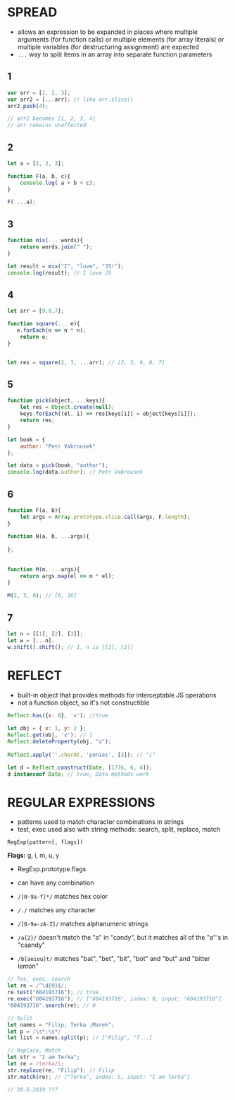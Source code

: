 # SPREAD

* allows an expression to be expanded in places where multiple arguments (for function calls) or multiple elements (for array literals) or multiple variables (for destructuring assignment) are expected
* ```...``` way to split items in an array into separate function parameters




## 1
```js
var arr = [1, 2, 3];
var arr2 = [...arr]; // like arr.slice()
arr2.push(4); 

// arr2 becomes [1, 2, 3, 4]
// arr remains unaffected
```



## 2

```js
let a = [1, 2, 3];

function F(a, b, c){
    console.log( a + b + c);
}

F( ...a);
```

 
## 3
```js
function mix(... words){
    return words.join(" ");
}

let result = mix("I", "love", "JS!");
console.log(result); // I love JS
```

## 4
```js
let arr = [9,8,7];

function square(... e){
   e.forEach(n => n * n);
    return e;
}


let res = square(2, 3, ...arr); // [2, 3, 9, 8, 7]

```


## 5
```js
function pick(object, ...keys){
    let res = Object.create(null);
    keys.forEach((el, i) => res[keys[i]] = object[keys[i]]);
    return res;
}

let book = {
    author: "Petr Vabrousek"
};

let data = pick(book, "author");
console.log(data.author); // Petr Vabrousek

```

## 6

```js
function F(a, b){
    let args = Array.prototype.slice.call(args, F.length);
}
    
function N(a, b, ...args){
    
};
    
    
function M(m, ...args){
    return args.map(el => m * el);
}
    
M(2, 3, 8); // [6, 16]
```


## 7

```js
let n = [[1], [2], [3]];
let w = [...n];
w.shift().shift(); // 1, n is [[2], [3]]
```


# REFLECT
* built-in object that provides methods for interceptable JS operations
* not a function object, so it's not constructible

```js
Reflect.has({x: 0}, 'x'); //true
   
let obj = { x: 1, y: 2 };
Reflect.get(obj, 'x'); // 1
Reflect.deleteProperty(obj, "x");    
  
Reflect.apply(''.charAt, 'ponies', [3]); // "i"  

let d = Reflect.construct(Date, [1776, 6, 4]);
d instanceof Date; // true, Date methods work
```    




# REGULAR EXPRESSIONS
* patterns used to match character combinations in strings
* test, exec used also with string methods: search, split, replace, match

```
RegExp(pattern[, flags])
```
**Flags:** g, i, m, u, y
* RegExp.prototype.flags
* can have any combination

* ```/[0-9a-f]*/``` matches hex color
* ```/./``` matches any character
* ```/[0-9a-zA-Z]/``` matches alphanumeric strings
* ```/a{2}/``` doesn't match the "a" in "candy", but it matches all of the "a"'s in "caandy"
* ```/b[aeiou]t/``` matches "bat", "bet", "bit", "bot" and "but" and "bitter lemon"

```js
// Tes, exec, search
let re = /^\d{9}$/;
re.test("604193716"); // true
re.exec("604193716"); // ["604193716", index: 0, input: "604193716"]
"604193716".search(re); // 0

// Split
let names = "Filip; Terka ;Marek";
let p = /\s*;\s*/
let list = names.split(p); // ["Filip", "T...]
```

```js
// Replace, Match
let str = "I am Terka";
let re = /terka/i;
str.replace(re, "Filip"); // Filip
str.match(re); // ["Terka", index: 5, input: "I am Terka"]

// 30.6.2019 ???
```




